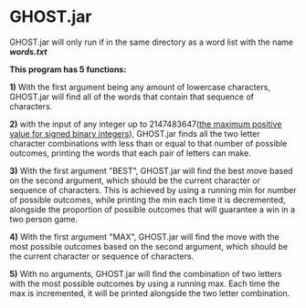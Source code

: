 # GHOST.jar
GHOST.jar will only run if in the same directory as a word list with the name **_words.txt_**

**This program has 5 functions:**

  **1)** With the first argument being any amount of lowercase characters, GHOST.jar will find all of the words that contain that sequence of characters.
  
  **2)** with the input of any integer up to 2147483647([the maximum positive value for signed binary integers](https://en.wikipedia.org/wiki/2147483647_(number)#In_computing)), GHOST.jar finds all the two letter character combinations with less than or equal to that number of possible outcomes, printing the words that each pair of letters can make. 
  
  **3)** With the first argument "BEST", GHOST.jar will find the best move based on the second argument, which should be the current character or sequence of characters. This is achieved by using a running min for number of possible outcomes, while printing the min each time it is decremented, alongside the proportion of possible outcomes that will guarantee a win in a two person game.
  
  **4)** With the first argument "MAX", GHOST.jar will find the move with the most possible outcomes based on the second argument, which should be the current character or sequence of characters. 
  
 **5)** With no arguments, GHOST.jar will find the combination of two letters with the most possible outcomes by using a running max. Each time the max is incremented, it will be printed alongside the two letter combination.
